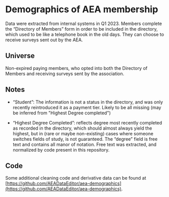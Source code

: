 # Demographics of AEA membership

Data were extracted from internal systems in Q1 2023. Members complete the “Directory of Members” form in order to be included in the directory, which used to be like a telephone book in the old days. They can choose to receive surveys sent out by the AEA.

## Universe

Non-expired paying members, who opted into both the Directory of Members and receiving surveys sent by the association.


## Notes

- “Student”: The information is not a status in the directory, and was only recently reintroduced it as a payment tier. Likely to be all missing (may be inferred from "Highest Degree completed")

- “Highest Degree Completed”:  reflects degree most recently completed as recorded in the directory, which should almost always yield the highest, but in (rare or maybe non-existing) cases where someone switches fields of study, is not guaranteed.  The “degree” field is free text and contains all manor of notation. Free text was extracted, and normalized by code present in this repository.

## Code

Some additional cleaning code and derivative data can be found at [https://github.com/AEADataEditor/aea-demographics](https://github.com/AEADataEditor/aea-demographics).


